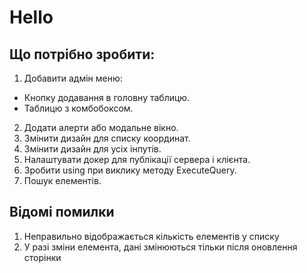 # Hello

## Що потрібно зробити:

1. Добавити адмін меню:
  - Кнопку додавання в головну таблицю.
  - Таблицю з комбобоксом.
2. Додати алерти або модальне вікно.
3. Змінити дизайн для списку координат.
4. Змінити дизайн для усіх інпутів.
5. Налаштувати докер для публікації сервера і клієнта.
6. Зробити using при виклику методу ExecuteQuery.
7. Пошук елементів.

## Відомі помилки

1. Неправильно відображається кількість елементів у списку
2. У разі зміни елемента, дані змінюються тільки після оновлення сторінки
